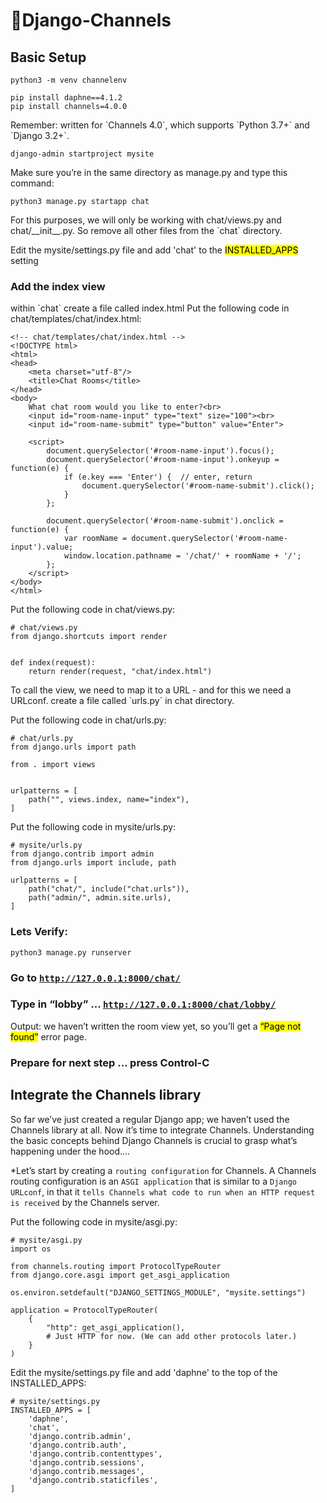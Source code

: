 # 🚀Django-Channels

## Basic Setup
```
python3 -m venv channelenv
```
```
pip install daphne==4.1.2
pip install channels=4.0.0
```
<p>Remember: written for `Channels 4.0`, which supports `Python 3.7+` and `Django 3.2+`.</p>

```
django-admin startproject mysite
```
<p>Make sure you’re in the same directory as manage.py and type this command:</p>

```
python3 manage.py startapp chat
```
<p>For this purposes, we will only be working with chat/views.py and chat/__init__.py. So remove all other files from the `chat` directory.</p>

<p>Edit the mysite/settings.py file and add 'chat' to the <mark>INSTALLED_APPS</mark> setting</p>

### Add the index view
<p>
  within `chat` create a file called index.html
  Put the following code in chat/templates/chat/index.html:
</p>

```
<!-- chat/templates/chat/index.html -->
<!DOCTYPE html>
<html>
<head>
    <meta charset="utf-8"/>
    <title>Chat Rooms</title>
</head>
<body>
    What chat room would you like to enter?<br>
    <input id="room-name-input" type="text" size="100"><br>
    <input id="room-name-submit" type="button" value="Enter">

    <script>
        document.querySelector('#room-name-input').focus();
        document.querySelector('#room-name-input').onkeyup = function(e) {
            if (e.key === 'Enter') {  // enter, return
                document.querySelector('#room-name-submit').click();
            }
        };

        document.querySelector('#room-name-submit').onclick = function(e) {
            var roomName = document.querySelector('#room-name-input').value;
            window.location.pathname = '/chat/' + roomName + '/';
        };
    </script>
</body>
</html>
```

<p>
  Put the following code in chat/views.py:
</p>

```
# chat/views.py
from django.shortcuts import render


def index(request):
    return render(request, "chat/index.html")
```
<p>
  To call the view, we need to map it to a URL - and for this we need a URLconf.
  create a file called `urls.py` in chat directory.
  
  Put the following code in chat/urls.py:
</p>

```
# chat/urls.py
from django.urls import path

from . import views


urlpatterns = [
    path("", views.index, name="index"),
]
```
<p>
  Put the following code in mysite/urls.py:
</p>

```
# mysite/urls.py
from django.contrib import admin
from django.urls import include, path

urlpatterns = [
    path("chat/", include("chat.urls")),
    path("admin/", admin.site.urls),
]
```
### Lets Verify:
```
python3 manage.py runserver
```
### Go to <code>http://127.0.0.1:8000/chat/</code>
### Type in “lobby” ... <code>http://127.0.0.1:8000/chat/lobby/</code>
<p>
  Output:
  we haven’t written the room view yet, so you’ll get a <mark>“Page not found”</mark> error page.
</p>

### Prepare for next step ... press Control-C

## Integrate the Channels library
<p>
  So far we’ve just created a regular Django app; we haven’t used the Channels library at all. Now it’s time to integrate Channels.
  Understanding the basic concepts behind Django Channels is crucial to grasp what’s happening under the hood....

  *Let’s start by creating a `routing configuration` for Channels. A Channels routing configuration is an `ASGI application` that is similar to a `Django URLconf`, 
  in that it `tells Channels what code to run when an HTTP request is received` by the Channels server.

  Put the following code in mysite/asgi.py:
</p>

```
# mysite/asgi.py
import os

from channels.routing import ProtocolTypeRouter
from django.core.asgi import get_asgi_application

os.environ.setdefault("DJANGO_SETTINGS_MODULE", "mysite.settings")

application = ProtocolTypeRouter(
    {
        "http": get_asgi_application(),
        # Just HTTP for now. (We can add other protocols later.)
    }
)
```
<p>Edit the mysite/settings.py file and add 'daphne' to the top of the INSTALLED_APPS:</p>

```
# mysite/settings.py
INSTALLED_APPS = [
    'daphne',
    'chat',
    'django.contrib.admin',
    'django.contrib.auth',
    'django.contrib.contenttypes',
    'django.contrib.sessions',
    'django.contrib.messages',
    'django.contrib.staticfiles',
]
```

















